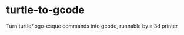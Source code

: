 turtle-to-gcode
===============

Turn turtle/logo-esque commands into gcode, runnable by a 3d printer 
